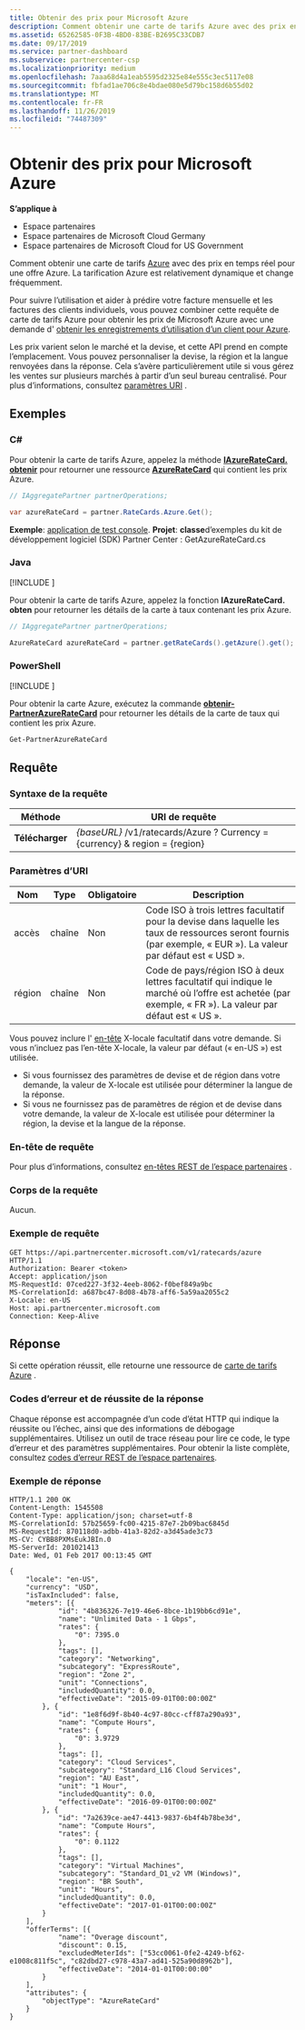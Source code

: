 ```yaml
---
title: Obtenir des prix pour Microsoft Azure
description: Comment obtenir une carte de tarifs Azure avec des prix en temps réel pour une offre Azure. La tarification Azure est relativement dynamique et change fréquemment.
ms.assetid: 65262585-0F3B-4BD0-83BE-B2695C33CDB7
ms.date: 09/17/2019
ms.service: partner-dashboard
ms.subservice: partnercenter-csp
ms.localizationpriority: medium
ms.openlocfilehash: 7aaa68d4a1eab5595d2325e84e555c3ec5117e08
ms.sourcegitcommit: fbfad1ae706c8e4bdae080e5d79bc158d6b55d02
ms.translationtype: MT
ms.contentlocale: fr-FR
ms.lasthandoff: 11/26/2019
ms.locfileid: "74487309"
---
```

# <a name="get-prices-for-microsoft-azure"></a>Obtenir des prix pour Microsoft Azure

**S’applique à**

- Espace partenaires
- Espace partenaires de Microsoft Cloud Germany
- Espace partenaires de Microsoft Cloud for US Government

Comment obtenir une carte de tarifs [Azure](azure-rate-card-resources.md) avec des prix en temps réel pour une offre Azure. La tarification Azure est relativement dynamique et change fréquemment.

Pour suivre l’utilisation et aider à prédire votre facture mensuelle et les factures des clients individuels, vous pouvez combiner cette requête de carte de tarifs Azure pour obtenir les prix de Microsoft Azure avec une demande d' [obtenir les enregistrements d’utilisation d’un client pour Azure](get-a-customer-s-utilization-record-for-azure.md).

Les prix varient selon le marché et la devise, et cette API prend en compte l’emplacement. Vous pouvez personnaliser la devise, la région et la langue renvoyées dans la réponse. Cela s’avère particulièrement utile si vous gérez les ventes sur plusieurs marchés à partir d’un seul bureau centralisé. Pour plus d’informations, consultez [paramètres URI](#uri-parameters) . 

## <a name="examples"></a>Exemples

### <a name="c"></a>C#

Pour obtenir la carte de tarifs Azure, appelez la méthode [**IAzureRateCard. obtenir**](https://docs.microsoft.com/dotnet/api/microsoft.store.partnercenter.ratecards.iazureratecard.get) pour retourner une ressource [**AzureRateCard**](https://docs.microsoft.com/dotnet/api/microsoft.store.partnercenter.models.ratecards.azureratecard) qui contient les prix Azure.

```csharp
// IAggregatePartner partnerOperations;

var azureRateCard = partner.RateCards.Azure.Get();
```

**Exemple**: [application de test console](console-test-app.md). **Projet**: **classe**d’exemples du kit de développement logiciel (SDK) Partner Center : GetAzureRateCard.cs

### <a name="java"></a>Java

[!INCLUDE [<Partner Center Java SDK support details>](<../includes/java-sdk-support.md>)]

Pour obtenir la carte de tarifs Azure, appelez la fonction **IAzureRateCard. obten** pour retourner les détails de la carte à taux contenant les prix Azure.

```java
// IAggregatePartner partnerOperations;

AzureRateCard azureRateCard = partner.getRateCards().getAzure().get();
```

### <a name="powershell"></a>PowerShell

[!INCLUDE [<Partner Center PowerShell module support details>](<../includes/powershell-module-support.md>)]

Pour obtenir la carte Azure, exécutez la commande [**obtenir-PartnerAzureRateCard**](https://github.com/Microsoft/Partner-Center-PowerShell/blob/master/docs/help/Get-PartnerAzureRateCard.md) pour retourner les détails de la carte de taux qui contient les prix Azure.

```powershell
Get-PartnerAzureRateCard
```

## <a name="request"></a>Requête

### <a name="request-syntax"></a>Syntaxe de la requête

| Méthode  | URI de requête                                                        |
|---------|--------------------------------------------------------------------|
| **Télécharger** | *{baseURL}* /v1/ratecards/Azure ? Currency = {currency} & region = {region} |

### <a name="uri-parameters"></a>Paramètres d’URI

| Nom     | Type   | Obligatoire | Description                                                                                                                                                                               |
|----------|--------|----------|-------------------------------------------------------------------------------------------------------------------------------------------------------------------------------------------|
| accès | chaîne | Non       | Code ISO à trois lettres facultatif pour la devise dans laquelle les taux de ressources seront fournis (par exemple, « EUR »). La valeur par défaut est « USD ». |
| région   | chaîne | Non       | Code de pays/région ISO à deux lettres facultatif qui indique le marché où l’offre est achetée (par exemple, « FR »). La valeur par défaut est « US ».        |

Vous pouvez inclure l' [en-tête](headers.md#request-headers) X-locale facultatif dans votre demande. Si vous n’incluez pas l’en-tête X-locale, la valeur par défaut (« en-US ») est utilisée.
* Si vous fournissez des paramètres de devise et de région dans votre demande, la valeur de X-locale est utilisée pour déterminer la langue de la réponse.
* Si vous ne fournissez pas de paramètres de région et de devise dans votre demande, la valeur de X-locale est utilisée pour déterminer la région, la devise et la langue de la réponse.


### <a name="request-header"></a>En-tête de requête

Pour plus d’informations, consultez [en-têtes REST de l’espace partenaires](headers.md) .

### <a name="request-body"></a>Corps de la requête

Aucun.

### <a name="request-example"></a>Exemple de requête

```http
GET https://api.partnercenter.microsoft.com/v1/ratecards/azure HTTP/1.1
Authorization: Bearer <token>
Accept: application/json
MS-RequestId: 07ced227-3f32-4eeb-8062-f0bef849a9bc
MS-CorrelationId: a687bc47-8d08-4b78-aff6-5a59aa2055c2
X-Locale: en-US
Host: api.partnercenter.microsoft.com
Connection: Keep-Alive
```

## <a name="response"></a>Réponse


Si cette opération réussit, elle retourne une ressource de [carte de tarifs Azure](azure-rate-card-resources.md) .

### <a name="response-success-and-error-codes"></a>Codes d’erreur et de réussite de la réponse

Chaque réponse est accompagnée d’un code d’état HTTP qui indique la réussite ou l’échec, ainsi que des informations de débogage supplémentaires. Utilisez un outil de trace réseau pour lire ce code, le type d’erreur et des paramètres supplémentaires. Pour obtenir la liste complète, consultez [codes d’erreur REST de l’espace partenaires](error-codes.md).

### <a name="response-example"></a>Exemple de réponse

```http
HTTP/1.1 200 OK
Content-Length: 1545508
Content-Type: application/json; charset=utf-8
MS-CorrelationId: 57b25659-fc00-4215-87e7-2b09bac6845d
MS-RequestId: 870118d0-adbb-41a3-82d2-a3d45ade3c73
MS-CV: CYBB8PXMsEukJBIn.0
MS-ServerId: 201021413
Date: Wed, 01 Feb 2017 00:13:45 GMT

{
    "locale": "en-US",
    "currency": "USD",
    "isTaxIncluded": false,
    "meters": [{
            "id": "4b836326-7e19-46e6-8bce-1b19bb6cd91e",
            "name": "Unlimited Data - 1 Gbps",
            "rates": {
                "0": 7395.0
            },
            "tags": [],
            "category": "Networking",
            "subcategory": "ExpressRoute",
            "region": "Zone 2",
            "unit": "Connections",
            "includedQuantity": 0.0,
            "effectiveDate": "2015-09-01T00:00:00Z"
        }, {
            "id": "1e8f6d9f-8b40-4c97-80cc-cff87a290a93",
            "name": "Compute Hours",
            "rates": {
                "0": 3.9729
            },
            "tags": [],
            "category": "Cloud Services",
            "subcategory": "Standard_L16 Cloud Services",
            "region": "AU East",
            "unit": "1 Hour",
            "includedQuantity": 0.0,
            "effectiveDate": "2016-09-01T00:00:00Z"
        }, {
            "id": "7a2639ce-ae47-4413-9837-6b4f4b78be3d",
            "name": "Compute Hours",
            "rates": {
                "0": 0.1122
            },
            "tags": [],
            "category": "Virtual Machines",
            "subcategory": "Standard_D1_v2 VM (Windows)",
            "region": "BR South",
            "unit": "Hours",
            "includedQuantity": 0.0,
            "effectiveDate": "2017-01-01T00:00:00Z"
        }
    ],
    "offerTerms": [{
            "name": "Overage discount",
            "discount": 0.15,
            "excludedMeterIds": ["53cc0061-0fe2-4249-bf62-e1008c811f5c", "c82dbd27-c978-43a7-ad41-525a90d8962b"],
            "effectiveDate": "2014-01-01T00:00:00"
        }
    ],
    "attributes": {
        "objectType": "AzureRateCard"
    }
}
```